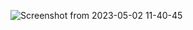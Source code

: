 ![Screenshot from 2023-05-02 11-40-45](https://user-images.githubusercontent.com/57351631/235621233-980421e8-1202-4209-a29c-5504e48a872c.png)
